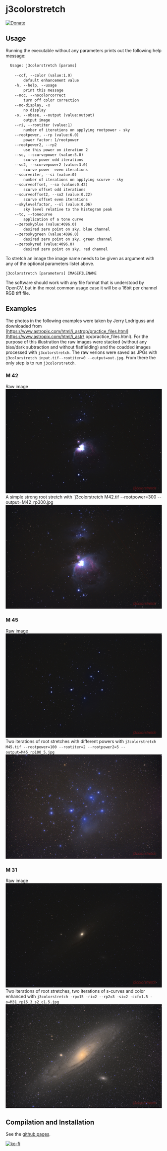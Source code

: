 # j3colorstretch

[![Donate](https://img.shields.io/badge/Donate-PayPal-900000.svg)](https://www.paypal.com/cgi-bin/webscr?cmd=_s-xclick&hosted_button_id=AVHSY5ZEGB482)


## Usage

Running the executable without any parameters prints out the following help message:

```
  Usage: j3colorstretch [params]

	--ccf, --color (value:1.0)
		default enhancement value
	-h, --help, --usage
		print this message
	--ncc, --nocolorcorrect
		turn off color correction
	--no-display, -x
		no display
	-o, --obase, --output (value:output)
		output image
	--ri, --rootiter (value:1)
		number of iterations on applying rootpower - sky
	--rootpower, --rp (value:6.0)
		power factor: 1/rootpower
	--rootpower2, --rp2
		use this power on iteration 2
	--sc, --scurvepower (value:5.0)
		scurve power odd iterations
	--sc2, --scurvepower2 (value:3.0)
		scurve power  even iterations
	--scurveiter, --si (value:0)
		number of iterations on applying scurve - sky
	--scurveoffset, --so (value:0.42)
		scurve offset odd iterations
	--scurveoffset2, --so2 (value:0.22)
		scurve offset even iterations
	--skylevelfactor, --sl (value:0.06)
		sky level relative to the histogram peak
	--tc, --tonecurve
		application of a tone curve
	--zeroskyblue (value:4096.0)
		desired zero point on sky, blue channel
	--zeroskygreen (value:4096.0)
		desired zero point on sky, green channel
	--zeroskyred (value:4096.0)
		desired zero point on sky, red channel
```

To stretch an image the image name needs to be given as argument with any of the optional parameters listet above.

```shell
j3colorstretch [parameters] IMAGEFILENAME
```

The software should work with any file format that is understood by OpenCV, but in the most common usage case it will be a 16bit per channel RGB tiff file.

## Examples

The photos in the following examples were taken by Jerry Lodriguss and downloaded from [https://www.astropix.com/html/i_astrop/practice_files.html](https://www.astropix.com/html/i_astr\
op/practice_files.html). For the purpose of this illustration the raw images were stacked (without any bias/dark subtraction and without flatfielding) and the coadded images processed with `j3colorstretch`. The raw verions were saved as JPGs with `j3colorstretch input.tif--rootiter=0 --output=out.jpg`. From there the only step is to run `j3colorstretch`.

### M 42
Raw image
![M42_raw](/images/M42_raw.jpg)
A simple strong root stretch with
`j3colorstretch M42.tif --rootpower=300 --output=M42_rp300.jpg
![M42_j3colorstretch](/images/M42_rp300.jpg)                                                                                             


### M 45
Raw image
![M42_raw](/images/M45_raw.jpg)
Two iterations of root stretches with different powers with `j3colorstretch M45.tif --rootpower=100 --rootiter=2 --rootpower2=5 --output=M45_rp100_5.jpg`
![M42_j3colorstretch](/images/M45_rp100_5.jpg)                                                             

### M 31
Raw image
![M42_raw](/images/M31_raw.jpg)
Two iterations of root stretches, two iterations of s-curves and color enhanced with `j3colorstretch -rp=15 -ri=2 --rp2=3 -si=2 -ccf=1.5 -o=M31_rp15_3_s2_c1.5.jpg`
![M42_j3colorstretch](/images/M31_rp15_3_s2_c1.5.jpg)

## Compilation and Installation
See the [github pages](https://github.com/joxda/j3colorstretch).


[![ko-fi](https://www.ko-fi.com/img/githubbutton_sm.svg)](https://ko-fi.com/H2H5250BJ)
